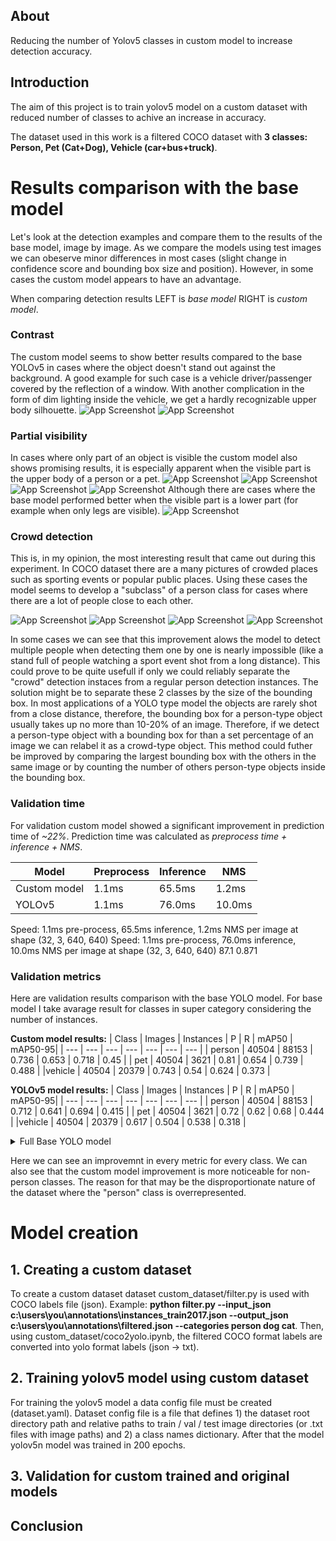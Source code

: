 ## About
Reducing the number of Yolov5 classes in custom model to increase detection accuracy.

## Introduction
The aim of this project is to train yolov5 model on a custom dataset with reduced number of classes to achive an increase in accuracy.

The dataset used in this work is a filtered COCO dataset with **3 classes: Person, Pet (Cat+Dog), Vehicle (car+bus+truck)**.

# Results comparison with the base model
Let's look at the detection examples and compare them to the results of the base model, image by image. As we compare the models using test images we can obeserve minor differences in most cases (slight change in confidence score and bounding box size and position). However, in some cases the custom model appears to have an advantage. 

When comparing detection results LEFT is *base model* RIGHT is *custom model*.
### Contrast 

The custom model seems to show better results compared to the base YOLOv5 in cases where the object doesn't stand out against the background. A good example for such case is a vehicle driver/passenger covered by the reflection of a window. With another complication in the form of dim lighting inside the vehicle, we get a hardly recognizable upper body silhouette. 
![App Screenshot](https://raw.githubusercontent.com/AlexeyDzyubaP/yolov5_reduced_classes/main/screenshots/5037.jpg)
![App Screenshot](https://raw.githubusercontent.com/AlexeyDzyubaP/yolov5_reduced_classes/main/screenshots/6040.jpg)

### Partial visibility
In cases where only part of an object is visible the custom model also shows promising results, it is especially apparent when the visible part is the upper body of a person or a pet. 
![App Screenshot](https://raw.githubusercontent.com/AlexeyDzyubaP/yolov5_reduced_classes/main/screenshots/1251.jpg)
![App Screenshot](https://raw.githubusercontent.com/AlexeyDzyubaP/yolov5_reduced_classes/main/screenshots/61108.jpg)
![App Screenshot](https://raw.githubusercontent.com/AlexeyDzyubaP/yolov5_reduced_classes/main/screenshots/27696.jpg)
![App Screenshot](https://raw.githubusercontent.com/AlexeyDzyubaP/yolov5_reduced_classes/main/screenshots/968.jpg)
Although there are cases where the base model performed better when the visible part is a lower part (for example when only legs are visible).
![App Screenshot](https://raw.githubusercontent.com/AlexeyDzyubaP/yolov5_reduced_classes/main/screenshots/3553.jpg) 

### Crowd detection
This is, in my opinion, the most interesting result that came out during this experiment. 
In COCO dataset there are a many pictures of crowded places such as sporting events or popular public places. Using these cases the model seems to develop a "subclass" of a person class for cases where there are a lot of people close to each other.

![App Screenshot](https://raw.githubusercontent.com/AlexeyDzyubaP/yolov5_reduced_classes/main/screenshots/65798.jpg)
![App Screenshot](https://raw.githubusercontent.com/AlexeyDzyubaP/yolov5_reduced_classes/main/screenshots/2343.jpg) 
![App Screenshot](https://raw.githubusercontent.com/AlexeyDzyubaP/yolov5_reduced_classes/main/screenshots/72795.jpg)
![App Screenshot](https://raw.githubusercontent.com/AlexeyDzyubaP/yolov5_reduced_classes/main/screenshots/60886.jpg) 

In some cases we can see that this improvement alows the model to detect multiple people when detecting them one by one is nearly impossible (like a stand full of people watching a sport event shot from a long distance). This could prove to be quite usefull if only we could reliably separate the "crowd" detection instaces from a regular person detection instances. The solution might be to separate these 2 classes by the size of the bounding box. In most applications of a YOLO type model the objects are rarely shot from a close distance, therefore, the bounding box for a person-type object usually takes up no more than 10-20% of an image. Therefore, if we detect a person-type object with a bounding box for than a set percentage of an image we can relabel it as a crowd-type object. This method could futher be improved by comparing the largest bounding box with the others in the same image or by counting the number of others person-type objects inside the bounding box.

### Validation time
For validation custom model showed a significant improvement in prediction time of *~22%*. Prediction time was calculated as *preprocess time + inference + NMS*.

|  Model  |  Preprocess  |   Inference | NMS   |
| --- | --- | --- | --- |
| Custom model  |    1.1ms  |    65.5ms   |     1.2ms   |
|    YOLOv5  |    1.1ms  |     76.0ms   |     10.0ms   |

Speed: 1.1ms pre-process, 65.5ms inference, 1.2ms NMS per image at shape (32, 3, 640, 640)
Speed: 1.1ms pre-process, 76.0ms inference, 10.0ms NMS per image at shape (32, 3, 640, 640)
87.1 0.871
### Validation metrics
Here are validation results comparison with the base YOLO model. For base model I take avarage result for classes in super category considering the number of instances.

**Custom model results:**
|  Class  |   Images | Instances   |       P   |       R   |   mAP50 |  mAP50-95|
| --- | --- | --- | --- | --- | --- | --- |
| person  |    40504  |    88153   |   0.736   |   0.653   |   0.718   |    0.45 |
|    pet  |    40504  |     3621   |    0.81   |   0.654   |   0.739   |   0.488 |
|vehicle  |    40504  |    20379   |   0.743   |    0.54   |   0.624   |   0.373 |

**YOLOv5 model results:**
|  Class  |   Images | Instances   |       P   |       R   |   mAP50 |  mAP50-95|
| --- | --- | --- | --- | --- | --- | --- |
| person   |   40504   |   88153   |   0.712   |   0.641   |   0.694   |   0.415 |
|    pet  |    40504  |     3621   |    0.72   |   0.62   |   0.68   |   0.444 |
|vehicle  |    40504  |    20379   |   0.617   |    0.504  |   0.538   |   0.318 |

<details>
  <summary> Full Base YOLO model </summary>
    **YOLOv5 model results:**
    |  Class   |  Images | Instances     |     P     |     R     | mAP50  | mAP50-95 |
    | --- | --- | --- | --- | --- | --- | --- |
    | person   |   40504   |   88153   |   0.712   |   0.641   |   0.694   |   0.415 |
    |    cat   |   40504   |    1669   |    0.74   |   0.682   |   0.735   |   0.464 | 
    |    dog   |   40504   |    1952   |   0.703   |   0.566   |   0.633   |   0.426 |
    |    car   |   40504   |   15014   |   0.607   |   0.511   |   0.539   |   0.301 |
    |    bus   |   40504   |    2027   |   0.767   |   0.654   |   0.722   |   0.534 |
    |  truck   |   40504   |    3338   |   0.573   |   0.384   |   0.424   |   0.263 |
</details>

Here we can see an improvemnt in every metric for every class. We can also see that the custom model improvement is more noticeable for non-person classes. The reason for that may be the disproportionate nature of the dataset where the "person" class is overrepresented.

# Model creation
## 1. Creating a custom dataset
To create a custom dataset dataset custom_dataset/filter.py is used with COCO labels file (json). Example: **python filter.py --input_json c:\users\you\annotations\instances_train2017.json --output_json c:\users\you\annotations\filtered.json --categories person dog cat**. Then, using custom_dataset/coco2yolo.ipynb, the filtered COCO format labels are converted into yolo format labels (json -> txt).

## 2. Training yolov5 model using custom dataset
For training the yolov5 model a data config file must be created (dataset.yaml). Dataset config file is a file that defines 1) the dataset root directory path and relative paths to train / val / test image directories (or .txt files with image paths) and 2) a class names dictionary. After that the model yolov5n model was trained in 200 epochs.

## 3. Validation for custom trained and original models


## Conclusion 
